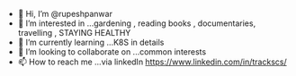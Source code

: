 - 👋 Hi, I’m @rupeshpanwar
- 👀 I’m interested in ...gardening , reading books , documentaries, travelling , STAYING HEALTHY
- 🌱 I’m currently learning ...K8S in details
- 💞️ I’m looking to collaborate on ...common interests
- 📫 How to reach me ...via linkedIn https://www.linkedin.com/in/trackscs/

<!---
rupeshpanwar/rupeshpanwar is a ✨ special ✨ repository because its `README.md` (this file) appears on your GitHub profile.
You can click the Preview link to take a look at your changes.
--->
